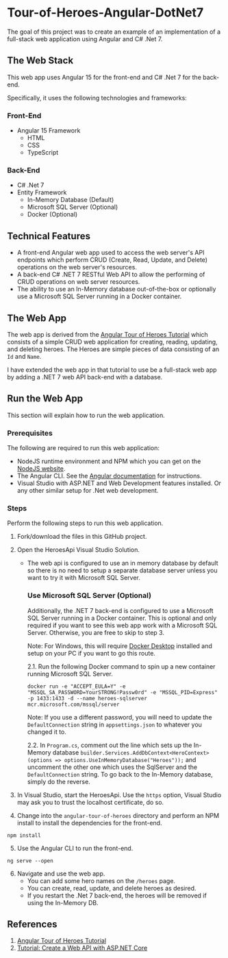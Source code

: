 # Tour-of-Heroes-Angular-DotNet7

The goal of this project was to create an example of an implementation of a full-stack web application using Angular and C# .Net 7.

## The Web Stack

This web app uses Angular 15 for the front-end and C# .Net 7 for the back-end.

Specifically, it uses the following technologies and frameworks:

### Front-End
- Angular 15 Framework
  - HTML
  - CSS
  - TypeScript

### Back-End
- C# .Net 7
- Entity Framework
  - In-Memory Database (Default)
  - Microsoft SQL Server (Optional)
  - Docker (Optional)

## Technical Features

- A front-end Angular web app used to access the web server's API endpoints which perform CRUD (Create, Read, Update, and Delete) operations on the web server's resources.
- A back-end C# .NET 7 RESTful Web API to allow the performing of CRUD operations on web server resources.
- The ability to use an In-Memory database out-of-the-box or optionally use a Microsoft SQL Server running in a Docker container.

## The Web App

The web app is derived from the [Angular Tour of Heroes Tutorial](https://angular.io/tutorial/tour-of-heroes) which consists of a simple CRUD web application for creating, reading, updating, and deleting heroes. The Heroes are simple pieces of data consisting of an `Id` and `Name`.

I have extended the web app in that tutorial to use be a full-stack web app by adding a .NET 7 web API back-end with a database.

## Run the Web App

This section will explain how to run the web application.

### Prerequisites

The following are required to run this web application:

- NodeJS runtime environment and NPM which you can get on the [NodeJS website](https://nodejs.org/en/download/).
- The Angular CLI. See the [Angular documentation](https://angular.io/cli) for instructions.
- Visual Studio with ASP.NET and Web Development features installed. Or any other similar setup for .Net web development.

### Steps

Perform the following steps to run this web application.

1. Fork/download the files in this GitHub project.

2. Open the HeroesApi Visual Studio Solution.

    - The web api is configured to use an in memory database by default so there is no need to setup a separate database server unless you want to try it with Microsoft SQL Server.

      ### Use Microsoft SQL Server (Optional)

      Additionally, the .NET 7 back-end is configured to use a Microsoft SQL Server running in a Docker container. This is optional and only required if you want to see this web app work with a Microsoft SQL Server. Otherwise, you are free to skip to step 3.

      Note: For Windows, this will require [Docker Desktop](https://www.docker.com/products/docker-desktop/) installed and setup on your PC if you want to go this route.

      2.1. Run the following Docker command to spin up a new container running Microsoft SQL Server.

      ```
      docker run -e "ACCEPT_EULA=Y" -e "MSSQL_SA_PASSWORD=YourSTRONG!Passw0rd" -e "MSSQL_PID=Express" -p 1433:1433 -d --name heroes-sqlserver mcr.microsoft.com/mssql/server
      ```

      Note: If you use a different password, you will need to update the `DefaultConnection` string in `appsettings.json` to whatever you changed it to.

      2.2. In `Program.cs`, comment out the line which sets up the In-Memory database `builder.Services.AddDbContext<HeroContext>(options => options.UseInMemoryDatabase("Heroes"));` and uncomment the other one which uses the SqlServer and the `DefaultConnection` string. To go back to the In-Memory database, simply do the reverse.

3. In Visual Studio, start the HeroesApi. Use the `https` option, Visual Studio may ask you to trust the localhost certificate, do so.

4. Change into the `angular-tour-of-heroes` directory and perform an NPM install to install the dependencies for the front-end.

```
npm install
```

5. Use the Angular CLI to run the front-end.

```
ng serve --open
```

6. Navigate and use the web app.
    - You can add some hero names on the `/heroes` page.
    - You can create, read, update, and delete heroes as desired.
    - If you restart the .Net 7 back-end, the heroes will be removed if using the In-Memory DB.

## References
1. [Angular Tour of Heroes Tutorial](https://angular.io/tutorial/tour-of-heroes)
2. [Tutorial: Create a Web API with ASP.NET Core](https://learn.microsoft.com/en-us/aspnet/core/tutorials/first-web-api?view=aspnetcore-7.0&tabs=visual-studio)
